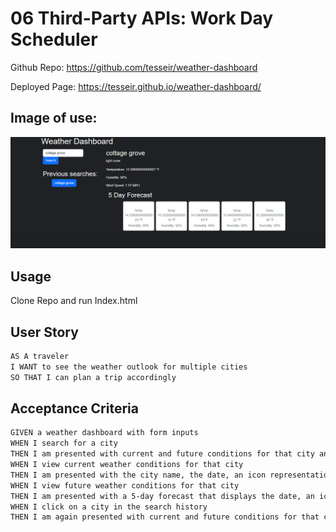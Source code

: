 # 06 Third-Party APIs: Work Day Scheduler

Github Repo: https://github.com/tesseir/weather-dashboard

Deployed Page: https://tesseir.github.io/weather-dashboard/

## Image of use:

![Page](https://raw.githubusercontent.com/tesseir/weather-dashboard/main/assets/Capture.PNG)

## Usage

Clone Repo and run Index.html

## User Story

```md
AS A traveler
I WANT to see the weather outlook for multiple cities
SO THAT I can plan a trip accordingly
```

## Acceptance Criteria

```md
GIVEN a weather dashboard with form inputs
WHEN I search for a city
THEN I am presented with current and future conditions for that city and that city is added to the search history
WHEN I view current weather conditions for that city
THEN I am presented with the city name, the date, an icon representation of weather conditions, the temperature, the humidity, and the wind speed
WHEN I view future weather conditions for that city
THEN I am presented with a 5-day forecast that displays the date, an icon representation of weather conditions, the temperature, the wind speed, and the humidity
WHEN I click on a city in the search history
THEN I am again presented with current and future conditions for that city
```

